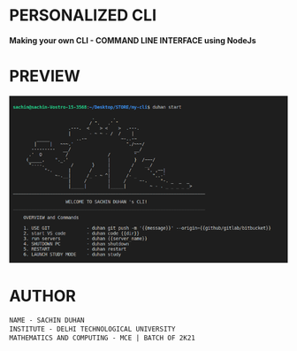 # PERSONALIZED CLI
#### Making your own CLI - COMMAND LINE INTERFACE using NodeJs

# PREVIEW

<div align="center">
    <img src="/public/guide.png" width="auto"/> 
</div>

# AUTHOR

```
NAME - SACHIN DUHAN
INSTITUTE - DELHI TECHNOLOGICAL UNIVERSITY
MATHEMATICS AND COMPUTING - MCE | BATCH OF 2K21
```